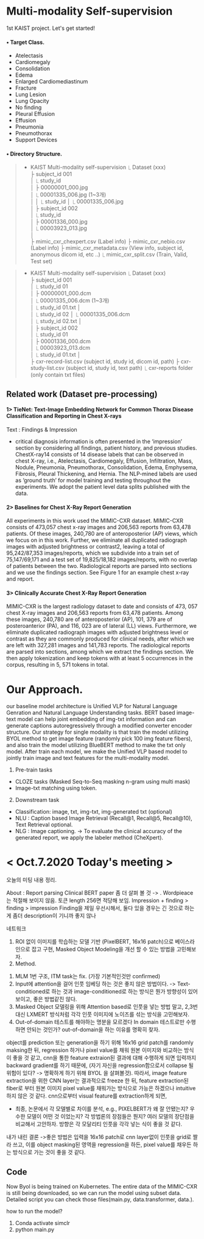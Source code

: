 
# Multi-modality Self-supervision
1st KAIST project.
Let's get started!


#### • Target Class.   
* Atelectasis  
* Cardiomegaly  
* Consolidation
* Edema
* Enlarged Cardiomediastinum
* Fracture
* Lung Lesion
* Lung Opacity
* No finding
* Pleural Effusion
* Effusion          
* Pneumonia    
* Pneumothorax 
* Support Devices

#### • Directory Structure.

> *  KAIST Multi-modality self-supervision <jpg version>
        ⎿ Dataset (xxx)                
            ├ subject_id 001         
            │   ⎿ study_id                   
            │       ├ 00000001_000.jpg           
            │       ⎿ 00001335_006.jpg (1~3개)           
            │
            │   ⎿ study_id 
            │       ⎿ 00001335_006.jpg  
            │
            ├ subject_id 002       
            │   ⎿ study_id                   
            │       ├ 00001336_000.jpg                 
            │       ⎿ 00003923_013.jpg                      
            │                                       
            ├ mimic_cxr_chexpert.csv (Label info)
            ├ mimic_cxr_nebio.csv (Label info)
            ├ mimic_cxr_metadata.csv (View info, subject id, anonymous dicom id, etc ..)
            ⎿ mimic_cxr_split.csv (Train, Valid, Test set)


> *  KAIST Multi-modality self-supervision <dicom version>
        ⎿ Dataset (xxx)                
            ├ subject_id 001         
            │   ⎿ study_id 01                 
            │       ├ 00000001_000.dcm           
            │       ⎿ 00001335_006.dcm (1~3개)           
            │   ⎿ study_id 01.txt
            │   
            │   ⎿ study_id 02
            │       ⎿ 00001335_006.dcm  
            │   ⎿ study_id 02.txt
            │   
            │
            ├ subject_id 002       
            │   ⎿ study_id 01                
            │       ├ 00001336_000.dcm                 
            │       ⎿ 00003923_013.dcm                      
            │   ⎿ study_id 01.txt
            │   
            ├ cxr-record-list.csv (subject id, study id, dicom id, path)
            ├ cxr-study-list.csv (subject id, study id, text path)
            ⎿ cxr-reports folder (only contain txt files)
 
## Related work (Dataset pre-processing)

#### 1> TieNet: Text-Image Embedding Network for Common Thorax Disease Classification and Reporting in Chest X-rays

Text : Findings & Impression
- critical diagnosis information is often presented in the ‘impression’ section by considering all findings, patient history, and previous studies. ChestX-ray14 consists of 14 disease labels that can be observed in chest X-ray, i.e., Atelectasis, Cardiomegaly, Effusion, Infiltration, Mass, Nodule, Pneumonia, Pneumothorax, Consolidation, Edema, Emphysema, Fibrosis, Pleural Thickening, and Hernia. The NLP-mined labels are used as ‘ground truth’ for model training and testing throughout the experiments. We adopt the patient level data splits published with the data.

#### 2> Baselines for Chest X-Ray Report Generation

All experiments in this work used the MIMIC-CXR dataset. MIMIC-CXR consists of 473,057 chest x-ray images and 206,563 reports from 63,478 patients. Of these images, 240,780 are of anteroposterior (AP) views, which we focus on in this work. Further, we eliminate all duplicated radiograph images with adjusted brightness or contrast2, leaving a total of 95,242/87,353 images/reports, which we subdivide into a train set of 75,147/69,171 and a test set of 19,825/18,182 images/reports, with no overlap of patients between the two. Radiological reports are parsed into sections and we use the findings section. See Figure 1 for an example chest x-ray and report.

#### 3> Clinically Accurate Chest X-Ray Report Generation

MIMIC-CXR is the largest radiology dataset to date and consists of 473, 057 chest X-ray images and 206,563 reports from 63,478 patients. Among these images, 240,780 are of anteroposterior (AP), 101, 379 are of posteroanterior (PA), and 116, 023 are of lateral (LL) views. Furthermore, we eliminate duplicated radiograph images with adjusted brightness level or contrast as they are commonly produced for clinical needs, after which we are left with 327,281 images and 141,783 reports. The radiological reports are parsed into sections, among which we extract the findings section. We then apply tokenization and keep tokens with at least 5 occurrences in the corpus, resulting in 5, 571 tokens in total.



# Our Approach.

our baseline model architecture is Unified VLP for Natural Language Genration and Natural Language Understanding tasks.
BERT based image-text model can help joint embedding of img-txt information and can generate captions autoregressively through a modified converter encoder structure.
Our strategy for single modality is that train the model utilizing BYOL method to get image feature (randomly pick 100 img feature fibers), and also train the model utilizing BlueBERT method to make the txt only model.
After train each model, we make the Unified VLP based model to jointly train image and text features for the multi-modality model.

1. Pre-train tasks
- CLOZE tasks (Masked Seq-to-Seq masking n-gram using multi mask)
- Image-txt matching using <CLS> token.

2. Downstream task
- Classification: image, txt, img-txt, img-generated txt (optional)
- NLU : Caption based Image Retrieval (Recall@1, Recall@5, Recall@10), Text Retrieval optional.
- NLG : Image captioning. -> To evaluate the clinical accuracy of the generated report, we apply the labeler method (CheXpert).



# < Oct.7.2020 Today's meeting >
오늘의 미팅 내용 정리.

About : Report parsing
Clinical BERT paper 좀 더 살펴 볼 것 -> . Wordpieace 는 적절해 보이지 않음.
토큰 length 256면 적당해 보임.
Impression + finding > finding > impression
Finding을 제일 우선시해서, 둘다 있을 경우는 긴 것으로 하는게 좀더 description이 기니까 좋지 않나

네트워크
1. ROI 없이 이미지를 학습하는 모델 기반 (PixelBERT, 16x16 patch)으로 베이스라인으로 잡고 구현, Masked Object Modeling을 개선 할 수 있는 방법을 고민해보자. 
2. Method. 
1) MLM 1번 구조, ITM task는 fix. (가장 기본적인것만 confirmed)
2) Input에 attention을 걸어 인풋 임베딩 하는 것은 좋지 않은 방법이다. -> Text-conditioned로 하는 것과 image-conditioned로 하는 방식은 뭔가 방향성이 있어 보이고, 좋은 방법같진 않다.
3) Masked Object 모델링을 위해 Attention based로 인풋을 넣는 방법 말고, 2,3번 대신 LXMERT 방식처럼 각각 인풋 이미지에 노이즈를 섞는 방식을 고민해보자. 
4) Out-of-domain 테스트를 해야하는 명분을 모르겠다 In domain 테스트로만 수행하면 안되는 것인가? out-of-domain을 하는 이유를 명확히 찾자.

object를 prediction 또는 generation을 하기 위해 16x16 grid patch를 randomly maksing한 뒤, regression 하거나 pixel value를 채워 원본 이미지와 비교하는 방식이 좋을 것 같고,
cnn을 통한 feature extraion된 결과에 대해 수행하게 되면 입력까지 backward gradient를 하기 때문에, (자기 자신을 regression함으로서 collapse 될 위험이 있다? -> 명확하게 하기 위해 BYOL 을 살펴볼것). 따라서,
image feature extraction을 위한 CNN layer는 결과적으로 freeze 한 뒤, feature extraction된 fiber로 부터 원본 이미지 pixel value를 채워가는 방식으로 가능은 하겠으나 intuitive 하지 않은 것 같다.
cnn으로부터 visual feature를 extraction하게 되면, 


* 최종, <A COMPARISON OF PRE-TRAINED VISION-AND-LANGUAGE MODELS FOR MULTIMODAL REPRESENTATION LEARNING ACROSS MEDICAL IMAGES AND REPORTS> 
논문에서 각 모델별로 차이를 분석, 
e.g., PIXELBERT가 왜 잘 안됐는지? 우수한 모델이 어떤 것 이었는지? 각 방법론의 장점들은 뭔지? 여러 모델의 장단점을 비교해서 고안하자. 방향은 각 모달리티 인풋을 각각 넣는 식이 좋을 것 같다.

내가 내린 결론 
->좋은 방법은 입력을 16x16 patch로 cnn layer없이 인풋을 grid로 짤라 쓰고, 이를 object masking된 영역을 regression을 하든, pixel value를 채우든 하는 방식으로 가는 것이 좋을 것 같다.

## Code

Now Byol is being trained on Kubernetes. The entire data of the MIMIC-CXR is still being downloaded, so we can run the model using subset data.
Detailed script you can check those files(main.py, data.transformer, data.).

how to run the model?
1. Conda activate simclr 
2. python main.py
